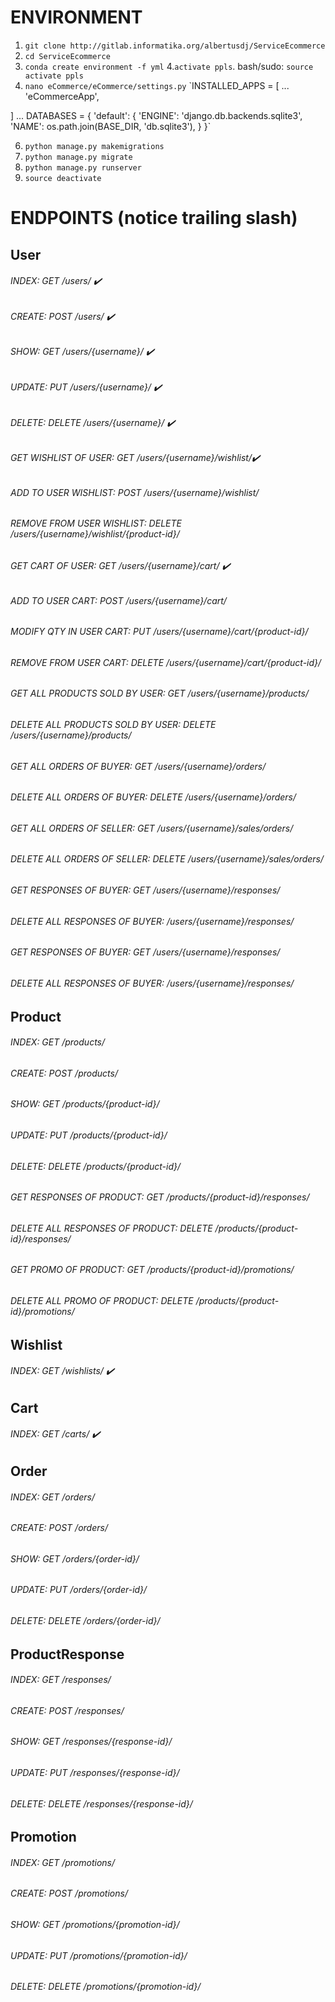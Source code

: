 # ENVIRONMENT
1. `git clone http://gitlab.informatika.org/albertusdj/ServiceEcommerce`
2. `cd ServiceEcommerce`
3. `conda create environment -f yml`
4.`activate ppls`. bash/sudo: `source activate ppls`
5. `nano eCommerce/eCommerce/settings.py`
`INSTALLED_APPS = [
    ...
    'eCommerceApp',

]
...
DATABASES = {
    'default': {
        'ENGINE': 'django.db.backends.sqlite3',
        'NAME': os.path.join(BASE_DIR, 'db.sqlite3'),
    }
}`

6. `python manage.py makemigrations`
7. `python manage.py migrate`
8. `python manage.py runserver`
9. `source deactivate`

# ENDPOINTS (notice trailing slash)
## User
###### INDEX: GET /users/ :heavy_check_mark:
###### CREATE: POST /users/ :heavy_check_mark:
###### SHOW: GET /users/{username}/ :heavy_check_mark:
###### UPDATE: PUT /users/{username}/ :heavy_check_mark:
###### DELETE: DELETE /users/{username}/ :heavy_check_mark:

###### GET WISHLIST OF USER: GET /users/{username}/wishlist/:heavy_check_mark:
###### ADD TO USER WISHLIST: POST /users/{username}/wishlist/
###### REMOVE FROM USER WISHLIST: DELETE /users/{username}/wishlist/{product-id}/

###### GET CART OF USER: GET /users/{username}/cart/ :heavy_check_mark:
###### ADD TO USER CART: POST /users/{username}/cart/
###### MODIFY QTY IN USER CART: PUT /users/{username}/cart/{product-id}/
###### REMOVE FROM USER CART: DELETE /users/{username}/cart/{product-id}/

###### GET ALL PRODUCTS SOLD BY USER: GET /users/{username}/products/
###### DELETE ALL PRODUCTS SOLD BY USER: DELETE /users/{username}/products/

###### GET ALL ORDERS OF BUYER: GET /users/{username}/orders/
###### DELETE ALL ORDERS OF BUYER: DELETE /users/{username}/orders/
###### GET ALL ORDERS OF SELLER: GET /users/{username}/sales/orders/
###### DELETE ALL ORDERS OF SELLER: DELETE /users/{username}/sales/orders/

###### GET RESPONSES OF BUYER: GET /users/{username}/responses/
###### DELETE ALL RESPONSES OF BUYER: /users/{username}/responses/
###### GET RESPONSES OF BUYER: GET /users/{username}/responses/
###### DELETE ALL RESPONSES OF BUYER: /users/{username}/responses/

## Product
###### INDEX: GET /products/
###### CREATE: POST /products/
###### SHOW: GET /products/{product-id}/
###### UPDATE: PUT /products/{product-id}/
###### DELETE: DELETE /products/{product-id}/

###### GET RESPONSES OF PRODUCT: GET /products/{product-id}/responses/
###### DELETE ALL RESPONSES OF PRODUCT: DELETE /products/{product-id}/responses/

###### GET PROMO OF PRODUCT: GET /products/{product-id}/promotions/
###### DELETE ALL PROMO OF PRODUCT: DELETE /products/{product-id}/promotions/

## Wishlist
###### INDEX: GET /wishlists/ :heavy_check_mark:

## Cart
###### INDEX: GET /carts/ :heavy_check_mark:

## Order
###### INDEX: GET /orders/
###### CREATE: POST /orders/
###### SHOW: GET /orders/{order-id}/
###### UPDATE: PUT /orders/{order-id}/
###### DELETE: DELETE /orders/{order-id}/

## ProductResponse
###### INDEX: GET /responses/
###### CREATE: POST /responses/
###### SHOW: GET /responses/{response-id}/
###### UPDATE: PUT /responses/{response-id}/
###### DELETE: DELETE /responses/{response-id}/

## Promotion
###### INDEX: GET /promotions/
###### CREATE: POST /promotions/
###### SHOW: GET /promotions/{promotion-id}/
###### UPDATE: PUT /promotions/{promotion-id}/
###### DELETE: DELETE /promotions/{promotion-id}/

